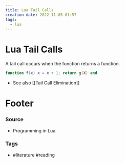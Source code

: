 ```yaml
---
title: Lua Tail Calls
creation date: 2022-11-05 01:57
tags:
  - lua
---
```


# Lua Tail Calls
A tail call occurs when the function returns a function.
```lua
function f(x) x = x + 1; return g(X) end
```

- See also [[Tail Call Elimination]]

# Footer
### Source
- Programming in Lua
### Tags
- #literature #reading

